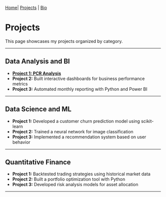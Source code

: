[Home](index.md)| [Projects](projects.md) | [Bio](bio.md)

# Projects

This page showcases my projects organized by category.

---

## Data Analysis and BI

- **[Project 1: PCR Analysis](pcr.html)**
- **Project 2:** Built interactive dashboards for business performance metrics
- **Project 3:** Automated monthly reporting with Python and Power BI

---

## Data Science and ML

- **Project 1:** Developed a customer churn prediction model using scikit-learn
- **Project 2:** Trained a neural network for image classification
- **Project 3:** Implemented a recommendation system based on user behavior

---

## Quantitative Finance

- **Project 1:** Backtested trading strategies using historical market data
- **Project 2:** Built a portfolio optimization tool with Python
- **Project 3:** Developed risk analysis models for asset allocation

---
